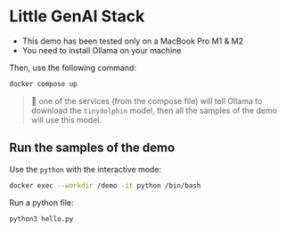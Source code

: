 # Little GenAI Stack

- This demo has been tested only on a MacBook Pro M1 & M2
- You need to install Ollama on your machine

Then, use the following command:

```bash
docker compose up
```

> 👋 one of the services (from the compose file) will tell Ollama to download the `tinydolphin` model, then all the samples of the demo will use this model.

## Run the samples of the demo

Use the `python` with the interactive mode:
```bash
docker exec --workdir /demo -it python /bin/bash
```

Run a python file:
```bash
python3 hello.py
```

